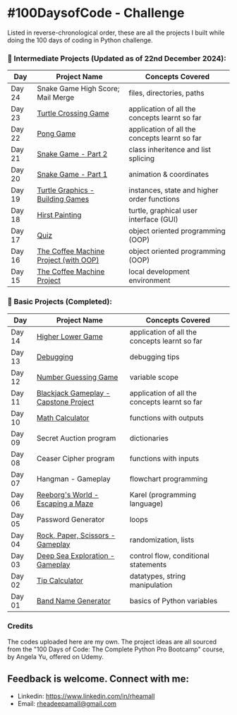 # #100DaysofCode - Challenge
Listed in reverse-chronological order, these are all the projects I built while doing the 100 days of coding in Python challenge.

### 📔 Intermediate Projects (Updated as of 22nd December 2024):
| Day     | Project Name                             | Concepts Covered                                          |
| ------- | -------------                            | -------------                                             |
| Day 24  | Snake Game High Score; Mail Merge                                | files, directories, paths             |
| Day 23  | [Turtle Crossing Game](https://github.com/rheamall/100-days-of-code-challenge/tree/8e16e9341a1bc759c8fa4423193b3da15321bc30/Intermediate%20Projects/Day%2023)                                | application of all the concepts learnt so far             |
| Day 22  | [Pong Game](https://github.com/rheamall/100-days-of-code-challenge/tree/607064d0ab923d8e1de57d4a7c3b750777600f44/Intermediate%20Projects/Day%2022)                                | application of all the concepts learnt so far             |
| Day 21  | [Snake Game - Part 2](https://github.com/rheamall/100-days-of-code-challenge/tree/607064d0ab923d8e1de57d4a7c3b750777600f44/Intermediate%20Projects/Day%2020%20%26%2021)                      | class inheritence and list splicing                       |
| Day 20  | [Snake Game - Part 1](https://github.com/rheamall/100-days-of-code-challenge/tree/607064d0ab923d8e1de57d4a7c3b750777600f44/Intermediate%20Projects/Day%2020%20%26%2021)                      | animation & coordinates                                   |
| Day 19  | [Turtle Graphics - Building Games](https://github.com/rheamall/100-days-of-code-challenge/tree/607064d0ab923d8e1de57d4a7c3b750777600f44/Intermediate%20Projects/Day%2019)         | instances, state and higher order functions               |
| Day 18  | [Hirst Painting](https://github.com/rheamall/100-days-of-code-challenge/tree/607064d0ab923d8e1de57d4a7c3b750777600f44/Intermediate%20Projects/Day%2018)                           | turtle, graphical user interface (GUI)                    |
| Day 17  | [Quiz](https://github.com/rheamall/100-days-of-code-challenge/tree/607064d0ab923d8e1de57d4a7c3b750777600f44/Intermediate%20Projects/Day%2017)                                     | object oriented programming (OOP)                         |
| Day 16  | [The Coffee Machine Project (with OOP)](https://github.com/rheamall/100-days-of-code-challenge/tree/607064d0ab923d8e1de57d4a7c3b750777600f44/Intermediate%20Projects/Day%2016)    | object oriented programming (OOP)                         |
| Day 15  | [The Coffee Machine Project](https://github.com/rheamall/100-days-of-code-challenge/tree/607064d0ab923d8e1de57d4a7c3b750777600f44/Intermediate%20Projects/Day%2015)               | local development environment                             |

### 📖 Basic Projects (Completed):

| Day     | Project Name                             | Concepts Covered                                          |
| ------- | -------------                            | -------------                                             |
| Day 14  | [Higher Lower Game](https://github.com/rheamall/100-days-of-code-challenge/tree/162f55cd9f034d4dedcebae9111e20a1b732cf8f/Basic%20Projects/Day%2014)                        | application of all the concepts learnt so far             |
| Day 13  | [Debugging](https://github.com/rheamall/100-days-of-code-challenge/tree/162f55cd9f034d4dedcebae9111e20a1b732cf8f/Basic%20Projects/Day%2013)                                | debugging tips                                            |
| Day 12  | [Number Guessing Game](https://github.com/rheamall/100-days-of-code-challenge/tree/162f55cd9f034d4dedcebae9111e20a1b732cf8f/Basic%20Projects/Day%2012)                     | variable scope                                            |
| Day 11  | [Blackjack Gameplay - Capstone Project](https://github.com/rheamall/100-days-of-code-challenge/tree/162f55cd9f034d4dedcebae9111e20a1b732cf8f/Basic%20Projects/Day%2011)    | application of all the concepts learnt so far             |
| Day 10  | [Math Calculator](https://github.com/rheamall/100-days-of-code-challenge/tree/162f55cd9f034d4dedcebae9111e20a1b732cf8f/Basic%20Projects/Day%2010)                          | functions with outputs                                    |
| Day 09  | Secret Auction program                   | dictionaries                                              |
| Day 08  | Ceaser Cipher program                    | functions with inputs                                     |
| Day 07  | Hangman - Gameplay                       | flowchart programming                                     |
| Day 06  | [Reeborg's World - Escaping a Maze](https://github.com/rheamall/100-days-of-code-challenge/tree/162f55cd9f034d4dedcebae9111e20a1b732cf8f/Basic%20Projects/Day%2006)        | Karel (programming language)                              |
| Day 05  | Password Generator                       | loops                                                     |
| Day 04  | [Rock, Paper, Scissors - Gameplay](https://github.com/rheamall/100-days-of-code-challenge/tree/162f55cd9f034d4dedcebae9111e20a1b732cf8f/Basic%20Projects/Day%2004)         | randomization, lists                                      |
| Day 03  | [Deep Sea Exploration - Gameplay](https://github.com/rheamall/100-days-of-code-challenge/tree/162f55cd9f034d4dedcebae9111e20a1b732cf8f/Basic%20Projects/Day%2003)          | control flow, conditional statements                      |
| Day 02  | [Tip Calculator](https://github.com/rheamall/100-days-of-code-challenge/tree/162f55cd9f034d4dedcebae9111e20a1b732cf8f/Basic%20Projects/Day%2002)                           | datatypes, string manipulation                            |
| Day 01  | [Band Name Generator](https://github.com/rheamall/100-days-of-code-challenge/tree/c8e2d0bfa67d797f3adfa826b183c0b293fa3d44/Basic%20Projects/Day%2001)                      | basics of Python variables                                |

### Credits
The codes uploaded here are my own. The project ideas are all sourced from the "100 Days of Code: The Complete Python Pro Bootcamp" course, by Angela Yu, offered on Udemy.

## Feedback is welcome. Connect with me:
- Linkedin: https://www.linkedin.com/in/rheamall
- Email: rheadeepamall@gmail.com
